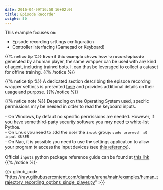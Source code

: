 ```yaml
---
date: 2016-04-09T16:50:16+02:00
title: Episode Recorder
weight: 50
---
```


This example focuses on:

- Episode recording settings configuration
- Controller interfacing (Gamepad or Keyboard)

{{% notice tip %}}
Even if this example shows how to record episode generated by a human player, the same wrapper can be used with any kind of agent, including trained bots. It can thus be leveraged to collect a dataset for offline training.
{{% /notice %}}

{{% notice tip %}}
A dedicated section describing the episode recording wrapper settings is presented <a href="../../../imitationlearning/#episode-recording-wrapper">here</a> and provides additional details on their usage and purpose.
{{% /notice %}}

{{% notice note %}}
Depending on the Operating System used, specific permissions may be needed in order to read the keyboard inputs.<br><br> - On Windows, by default no specific permissions are needed. However, if you have some third-party security software you may need to white-list Python.<br> - On Linux you need to add the user the `input` group: `sudo usermod -aG input $USER`<br> - On Mac, it is possible you need to use the settings application to allow your program to access the input devices (see <a href="https://inputs.readthedocs.io/en/latest/user/install.html#mac-permissions" target="_blank">this reference</a>).<br><br>Official `inputs` python package reference guide can be found at <a href="https://inputs.readthedocs.io/en/latest/user/install.html#windows-permissions" target="_blank">this link</a>
{{% /notice %}}

{{< github_code "https://raw.githubusercontent.com/diambra/arena/main/examples/human_trajectory_recording_options_single_player.py" >}}